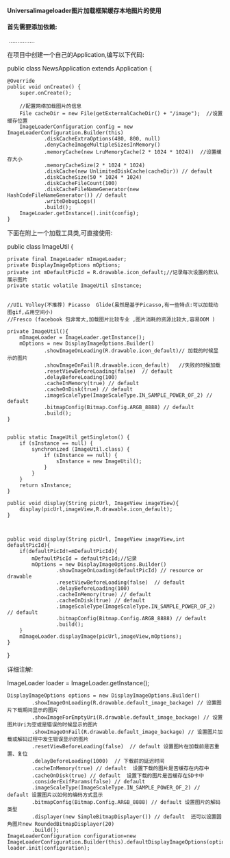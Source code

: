 #### Universalimageloader图片加载框架缓存本地图片的使用

 **首先需要添加依赖:**

​    ...............

在项目中创建一个自己的Application,编写以下代码:

public class NewsApplication extends Application {

    @Override
    public void onCreate() {
        super.onCreate();
    
        //配置网络加载图片的信息
        File cacheDir = new File(getExternalCacheDir() + "/image");  //设置缓存位置
        ImageLoaderConfiguration config = new ImageLoaderConfiguration.Builder(this)
                .diskCacheExtraOptions(480, 800, null)
                .denyCacheImageMultipleSizesInMemory()
                .memoryCache(new LruMemoryCache(2 * 1024 * 1024))  //设置缓存大小
                .memoryCacheSize(2 * 1024 * 1024)
                .diskCache(new UnlimitedDiskCache(cacheDir)) // default
                .diskCacheSize(50 * 1024 * 1024)
                .diskCacheFileCount(100)
                .diskCacheFileNameGenerator(new HashCodeFileNameGenerator()) // default
                .writeDebugLogs()
                .build();
        ImageLoader.getInstance().init(config);
    }
下面在附上一个加载工具类,可直接使用:

public class ImageUtil {

    private final ImageLoader mImageLoader;
    private DisplayImageOptions mOptions;
    private int mDefaultPicId = R.drawable.icon_default;//记录每次设置的默认展示图片
    private static volatile ImageUtil sInstance;


    //UIL Volley(不推荐) Picasso  Glide(虽然是基于Picasso,有一些特点:可以加载动图gif,占用空间小)
    //Fresco (facebook 包非常大,加载图片比较专业 ,图片消耗的资源比较大,容易OOM )
    
    private ImageUtil(){
        mImageLoader = ImageLoader.getInstance();
        mOptions = new DisplayImageOptions.Builder()
                .showImageOnLoading(R.drawable.icon_default)// 加载的时候显示的图片
                .showImageOnFail(R.drawable.icon_default)   //失败的时候加载
                .resetViewBeforeLoading(false)  // default
                .delayBeforeLoading(100)
                .cacheInMemory(true) // default
                .cacheOnDisk(true) // default
                .imageScaleType(ImageScaleType.IN_SAMPLE_POWER_OF_2) // default
                .bitmapConfig(Bitmap.Config.ARGB_8888) // default
                .build();
    }


    public static ImageUtil getSingleton() {
        if (sInstance == null) {
            synchronized (ImageUtil.class) {
                if (sInstance == null) {
                    sInstance = new ImageUtil();
                }
            }
        }
        return sInstance;
    }
    
    public void display(String picUrl, ImageView imageView){
        display(picUrl,imageView,R.drawable.icon_default);
    }



    public void display(String picUrl, ImageView imageView,int defaultPicId){
        if(defaultPicId!=mDefaultPicId){
            mDefaultPicId = defaultPicId;//记录
            mOptions = new DisplayImageOptions.Builder()
                    .showImageOnLoading(defaultPicId) // resource or drawable
                    .resetViewBeforeLoading(false)  // default
                    .delayBeforeLoading(100)
                    .cacheInMemory(true) // default
                    .cacheOnDisk(true) // default
                    .imageScaleType(ImageScaleType.IN_SAMPLE_POWER_OF_2) // default
                    .bitmapConfig(Bitmap.Config.ARGB_8888) // default
                    .build();
        }
        mImageLoader.displayImage(picUrl,imageView,mOptions);
    }
}



详细注解:

ImageLoader loader = ImageLoader.getInstance();

    DisplayImageOptions options = new DisplayImageOptions.Builder()
            .showImageOnLoading(R.drawable.default_image_backage) // 设置图片下载期间显示的图片
            .showImageForEmptyUri(R.drawable.default_image_backage) // 设置图片Uri为空或是错误的时候显示的图片
            .showImageOnFail(R.drawable.default_image_backage) // 设置图片加载或解码过程中发生错误显示的图片
            .resetViewBeforeLoading(false)  // default 设置图片在加载前是否重置、复位
            .delayBeforeLoading(1000)  // 下载前的延迟时间
            .cacheInMemory(true) // default  设置下载的图片是否缓存在内存中
            .cacheOnDisk(true) // default  设置下载的图片是否缓存在SD卡中
            .considerExifParams(false) // default
            .imageScaleType(ImageScaleType.IN_SAMPLE_POWER_OF_2) // default 设置图片以如何的编码方式显示
            .bitmapConfig(Bitmap.Config.ARGB_8888) // default 设置图片的解码类型
            .displayer(new SimpleBitmapDisplayer()) // default  还可以设置圆角图片new RoundedBitmapDisplayer(20)
            .build();
    ImageLoaderConfiguration configuration=new ImageLoaderConfiguration.Builder(this).defaultDisplayImageOptions(options).build();
    loader.init(configuration);